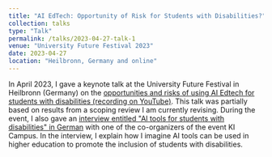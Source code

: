 ```yaml
---
title: "AI EdTech: Opportunity of Risk for Students with Disabilities?"
collection: talks
type: "Talk"
permalink: /talks/2023-04-27-talk-1
venue: "University Future Festival 2023"
date: 2023-04-27
location: "Heilbronn, Germany and online"
---
```


In April 2023, I gave a keynote talk at the University Future Festival in Heilbronn (Germany) on the [opportunities and risks of using AI Edtech for students with disabilities (recording on YouTube)](https://www.youtube.com/watch?v=_LHOekz6_xU). This talk was partially based on results from a scoping review I am currently revising. 
During the event, I also gave an [interview entitled "AI tools for students with disabilities" in German](https://www.youtube.com/watch?v=_LHOekz6_xU) with one of the co-organizers of the event KI Campus. In the interview, I explain how I imagine AI tools can be used in higher education to promote the inclusion of students with disabilities. 
